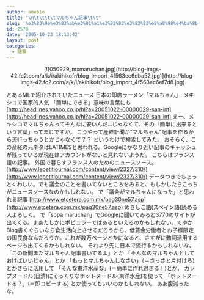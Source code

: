 ```yaml
---
author: ameblo
title: "\n\t\t\t\tマルちゃん記事\t\t"
slug: '%e3%83%9e%e3%83%ab%e3%81%a1%e3%82%83%e3%82%93%e8%a8%98%e4%ba%8b'
id: 2578
date: '2005-10-23 18:13:42'
layout: post
categories:
  - 随筆
---
```


<div align="center">[![050929_mxmaruchan.jpg](http://blog-imgs-42.fc2.com/a/k/i/akihikofr/blog_import_4f563ec6dba52.jpg)](http://blog-imgs-42.fc2.com/a/k/i/akihikofr/blog_import_4f563ec6ef7d8.jpg)</div>

とあるMLで紹介されていたニュース 日本の即席ラーメン「マルちゃん」　メキシコで国家的人気 「簡単にできる」意味の言葉にも [http://headlines.yahoo.co.jp/hl?a=20051022-00000029-san-int](http://headlines.yahoo.co.jp/hl?a=20051022-00000029-san-int) えー、メキシコでマルちゃんってそんなに安いんだ…じゃなくて、その「簡単に出来るという言葉」ってまじですか。 こうやって産経新聞が"マルちゃん"記事を作るから流行っちゃうとかじゃなくて？？ というわけで検索してみた。 おそらく、この産経の元ネタはLATIMESと思われる。Googleにかなり近い記事のキャッシュが残っているが現在はアカウントがないと見れないようだ。 こちらはフランス語の記事。 外国で暮らすフランス人のためのニュースソース。 [http://www.lepetitjournal.com/content/view/2327/310/](http://www.lepetitjournal.com/content/view/2327/310/) データつきでちょっとくわしい。でも議会のことを書いてないところをみると、もしかしたらこっちがニュースソースなのかもしれない。 で「議会がマルちゃんになった」と思われる記事 [http://www.etcetera.com.mx/pag30ne57.asp](http://www.etcetera.com.mx/pag30ne57.asp) めきしこ語(スペイン語)読める人よろしく。 で「sopa maruchan」でGoogleに聞いてみると3770のサイトが出てくる。まあたしかにポピュラーではあるといえるのかもしれない。てゆかBlog書くぐらいなら食生活向上させるだろうから、低賃金労働者とお子様限定の国民食なんだろうか。これが数万ページとかになると、さすがに動詞活用するページも出てくるかもしれない。 それより先に日本で流行るかもしれないな。 「この新聞またマルちゃん記事書いてるよ」とか 「そんなのマルちゃんとしておけばいいじゃん」とか 「もっとマルちゃんしなさい」（＝さっさと片付けろ）とかさらに活用して 「そんな東洋水産な」(＝簡単に作れ過ぎる！)とか、 カップヌードル(日清)にそっくりなホットヌードル(東洋水産)を使って 「ホットヌードる？」(＝即コピーする) とか使ってもいいのかもしれない。 ああ腹減ったな。